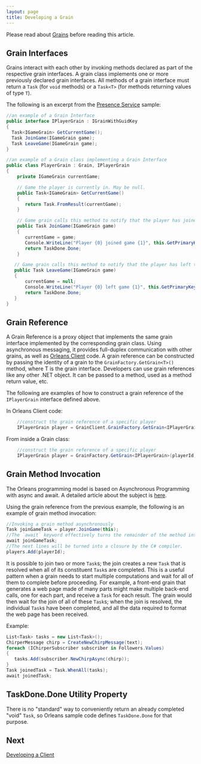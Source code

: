 ```yaml
---
layout: page
title: Developing a Grain
---
```



Please read about [Grains](/orleans/Getting-Started-With-Orleans/Grains) before reading this article.

## Grain Interfaces

Grains interact with each other by invoking methods declared as part of the respective grain interfaces.
A grain class implements one or more previously declared grain interfaces.
All methods of a grain interface must return a `Task` (for `void` methods) or a `Task<T>` (for methods returning values of type `T`).

The following is an excerpt from the [Presence Service](/orleans/Samples-Overview/Presence-Service) sample:

``` csharp
//an example of a Grain Interface
public interface IPlayerGrain : IGrainWithGuidKey
{
  Task<IGameGrain> GetCurrentGame();
  Task JoinGame(IGameGrain game);
  Task LeaveGame(IGameGrain game);
}

//an example of a Grain class implementing a Grain Interface
public class PlayerGrain : Grain, IPlayerGrain
{
    private IGameGrain currentGame;

    // Game the player is currently in. May be null.
    public Task<IGameGrain> GetCurrentGame()
    {
       return Task.FromResult(currentGame);
    }

    // Game grain calls this method to notify that the player has joined the game.
    public Task JoinGame(IGameGrain game)
    {
       currentGame = game;
       Console.WriteLine("Player {0} joined game {1}", this.GetPrimaryKey(), game.GetPrimaryKey());
       return TaskDone.Done;
    }

   // Game grain calls this method to notify that the player has left the game.
   public Task LeaveGame(IGameGrain game)
   {
       currentGame = null;
       Console.WriteLine("Player {0} left game {1}", this.GetPrimaryKey(), game.GetPrimaryKey());
       return TaskDone.Done;
   }
}
```

## Grain Reference

A Grain Reference is a proxy object that implements the same grain interface implemented by the corresponding grain class. Using asynchronous messaging, it provides full-duplex communication with other grains, as well as [Orleans Client](/Orleans/Getting-Started-With-Orleans/Clients) code.
A grain reference can be constructed by passing the identity of a grain to the `GrainFactory.GetGrain<T>()` method, where T is the grain interface. Developers can use grain references like any other .NET object. It can be passed to a method, used as a method return value, etc.

The following are examples of how to construct a grain reference of the `IPlayerGrain` interface defined above.

In Orleans Client code:

```csharp
    //construct the grain reference of a specific player
    IPlayerGrain player = GrainClient.GrainFactory.GetGrain<IPlayerGrain>(playerId);
```
From inside a Grain class:

```csharp
    //construct the grain reference of a specific player
    IPlayerGrain player = GrainFactory.GetGrain<IPlayerGrain>(playerId);
```

## Grain Method Invocation

The Orleans programming model is based on Asynchronous Programming with async and await. A detailed article about the subject is [here](https://msdn.microsoft.com/en-us/library/hh191443.aspx).

Using the grain reference from the previous example, the following is an example of grain method invocation:

```csharp
//Invoking a grain method asynchronously
Task joinGameTask = player.JoinGame(this);
//The `await` keyword effectively turns the remainder of the method into a closure that will asynchronously execute upon completion of the Task being awaited without blocking the executing thread.
await joinGameTask;
//The next lines will be turned into a closure by the C# compiler.
players.Add(playerId);

```

It is possible to join two or more `Task`s; the join creates a new `Task` that is resolved when all of its constituent `Task`s are completed. This is a useful pattern when a grain needs to start multiple computations and wait for all of them to complete before proceeding.
For example, a front-end grain that generates a web page made of many parts might make multiple back-end calls, one for each part, and receive a `Task` for each result.
The grain would then wait for the join of all of these `Task`s; when the join is resolved, the individual `Task`s have been completed, and all the data required to format the web page has been received.

Example:

``` csharp
List<Task> tasks = new List<Task>();
ChirperMessage chirp = CreateNewChirpMessage(text);
foreach (IChirperSubscriber subscriber in Followers.Values)
{
   tasks.Add(subscriber.NewChirpAsync(chirp));
}
Task joinedTask = Task.WhenAll(tasks);
await joinedTask;
```

## TaskDone.Done Utility Property

There is no "standard" way to conveniently return an already completed "void" `Task`, so Orleans sample code defines `TaskDone.Done` for that purpose.

## Next

[Developing a Client](Developing-a-Client)


